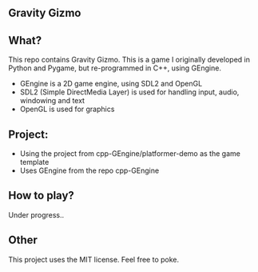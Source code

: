 Gravity Gizmo
----------
What?
-----
This repo contains Gravity Gizmo. This is a game I originally developed in Python and Pygame,
but re-programmed in C++, using GEngine.

- GEngine is a 2D game engine, using SDL2 and OpenGL
- SDL2 (Simple DirectMedia Layer) is used for handling input, audio, windowing and text
- OpenGL is used for graphics

Project:
---------
- Using the project from cpp-GEngine/platformer-demo as the game template
- Uses GEngine from the repo cpp-GEngine

How to play?
------------
Under progress..

Other
-----
This project uses the MIT license. Feel free to poke.
